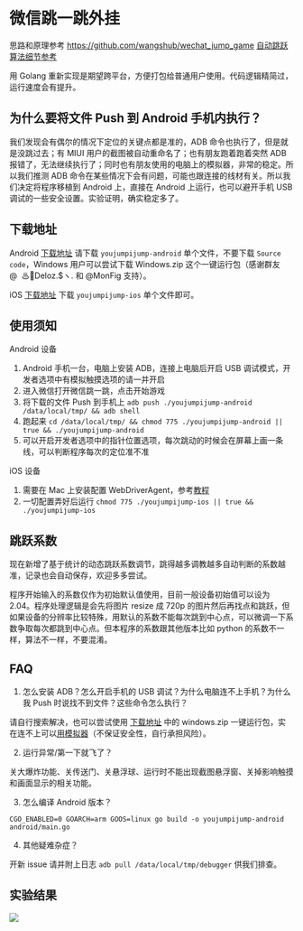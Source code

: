 # 微信跳一跳外挂

思路和原理参考 https://github.com/wangshub/wechat_jump_game [自动跳跃算法细节参考](https://github.com/faceair/wechat_jump_game/blob/master/wechat_jump.py#L50)

用 Golang 重新实现是期望跨平台，方便打包给普通用户使用。代码逻辑精简过，运行速度会有提升。

## 为什么要将文件 Push 到 Android 手机内执行？

我们发现会有偶尔的情况下定位的关键点都是准的，ADB 命令也执行了，但是就是没跳过去；有 MIUI 用户的截图被自动重命名了；也有朋友跑着跑着突然 ADB 报错了，无法继续执行了；同时也有朋友使用的电脑上的模拟器，非常的稳定。所以我们推测 ADB 命令在某些情况下会有问题，可能也跟连接的线材有关。所以我们决定将程序移植到 Android 上，直接在 Android 上运行，也可以避开手机 USB 调试的一些安全设置。实验证明，确实稳定多了。

## 下载地址

Android [下载地址](https://github.com/faceair/youjumpijump/releases/latest) 请下载 `youjumpijump-android` 单个文件，不要下载 `Source code`，Windows 用户可以尝试下载 Windows.zip 这个一键运行包（感谢群友 @  ♨﻿﻿Deloz.$ヽ. 和 @MonFig 支持）。

iOS [下载地址](https://github.com/faceair/youjumpijump/releases/latest) 下载 `youjumpijump-ios` 单个文件即可。

## 使用须知

Android 设备

1. Android 手机一台，电脑上安装 ADB，连接上电脑后开启 USB 调试模式，开发者选项中有模拟触摸选项的请一并开启
2. 进入微信打开微信跳一跳，点击开始游戏
3. 将下载的文件 Push 到手机上 `adb push ./youjumpijump-android /data/local/tmp/ && adb shell`
4. 跑起来 `cd /data/local/tmp/ && chmod 775 ./youjumpijump-android || true && ./youjumpijump-android`
5. 可以开启开发者选项中的指针位置选项，每次跳动的时候会在屏幕上画一条线，可以判断程序每次的定位准不准

iOS 设备

1. 需要在 Mac 上安装配置 WebDriverAgent，参考[教程](https://testerhome.com/topics/7220)
2. 一切配置弄好后运行 `chmod 775 ./youjumpijump-ios || true && ./youjumpijump-ios`

## 跳跃系数

现在新增了基于统计的动态跳跃系数调节，跳得越多调教越多自动判断的系数越准，记录也会自动保存，欢迎多多尝试。

程序开始输入的系数仅作为初始默认值使用，目前一般设备初始值可以设为 2.04。程序处理逻辑是会先将图片 resize 成 720p 的图片然后再找点和跳跃，但如果设备的分辨率比较特殊，用默认的系数不能每次跳到中心点，可以微调一下系数争取每次都跳到中心点。但本程序的系数跟其他版本比如 python 的系数不一样，算法不一样，不要混淆。

## FAQ

1. 怎么安装 ADB？怎么开启手机的 USB 调试？为什么电脑连不上手机？为什么我 Push 时说找不到文件？这些命令怎么执行？

请自行搜索解决，也可以尝试使用 [下载地址](https://github.com/faceair/youjumpijump/releases/latest) 中的 windows.zip 一键运行包，实在连不上可以[用模拟器](https://github.com/wangshub/wechat_jump_game/tree/master/%E6%96%B0%E6%89%8B%E5%B0%8F%E7%99%BD%E8%AF%B7%E4%BD%BF%E7%94%A8%E8%BF%99%E4%B8%AA%E4%BB%A3%E7%A0%81%20%20%E4%B8%8D%E9%9C%80%E8%A6%81%E4%BD%BF%E7%94%A8%E7%9C%9F%E6%9C%BA%E7%9A%84%E4%B8%93%E7%94%A8%E4%BB%A3%E7%A0%81)（不保证安全性，自行承担风险）。

2. 运行异常/第一下就飞了？

关大爆炸功能、关传送门、关悬浮球、运行时不能出现截图悬浮窗、关掉影响触摸和画面显示的相关功能。

3. 怎么编译 Android 版本？

`CGO_ENABLED=0 GOARCH=arm GOOS=linux go build -o youjumpijump-android android/main.go`

4. 其他疑难杂症？

开新 issue 请并附上日志 `adb pull /data/local/tmp/debugger` 供我们排查。

## 实验结果

![](http://ww3.sinaimg.cn/large/0060lm7Tly1fmy1dpozipj30k00zkq46.jpg)
